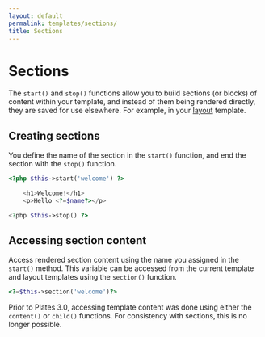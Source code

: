 ```yaml
---
layout: default
permalink: templates/sections/
title: Sections
---
```


Sections
========

The `start()` and `stop()` functions allow you to build sections (or blocks) of content within your template, and instead of them being rendered directly, they are saved for use elsewhere. For example, in your [layout](/templates/layouts/) template.

## Creating sections

You define the name of the section in the `start()` function, and end the section with the `stop()` function.

~~~ php
<?php $this->start('welcome') ?>

    <h1>Welcome!</h1>
    <p>Hello <?=$name?></p>

<?php $this->stop() ?>
~~~

## Accessing section content

Access rendered section content using the name you assigned in the `start()` method. This variable can be accessed from the current template and layout templates using the `section()` function.

~~~ php
<?=$this->section('welcome')?>
~~~

<p class="message-notice">Prior to Plates 3.0, accessing template content was done using either the <code>content()</code> or <code>child()</code> functions. For consistency with sections, this is no longer possible.</p>